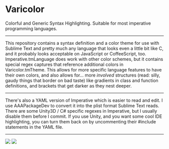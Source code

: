 # Varicolor

Colorful and Generic Syntax Highlighting. Suitable for most imperative programming languages.

---
This repository contains a syntax definition and a color theme for use with Sublime Text and pretty much any language that looks even a little bit like C, and it probably looks acceptable on JavaScript or CoffeeScript, too. Imperative.tmLanguage does work with other color schemes, but it contains special regex captures that reference additional colors in Varicolor.tmTheme. This allows for more specific language features to have their own colors, and also allows for... more _involved_ structures (read: silly, gaudy things that border on bad taste) like gradients in class and function definitions, and brackets that get darker as they nest deeper.

---
There's also a YAML version of Imperative which is easier to read and edit. I use AAAPackageDev to convert it into the plist format Sublime Text reads. There are some Unity3D / C# specific regexes in Imperative, but I usually disable them before I commit. If you use Unity, and you want some cool IDE highlighting, you can turn them back on by uncommenting their #include statements in the YAML file.

---
![](https://github.com/iasEnvy/varicolor/blob/master/Screenshots/c-example.png)
![](https://github.com/iasEnvy/varicolor/blob/master/Screenshots/c-sharp-example.png)

